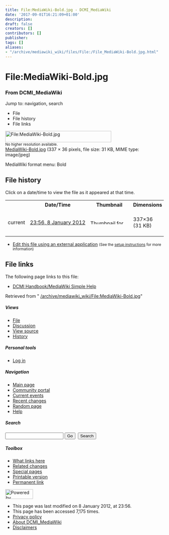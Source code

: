 ```yaml
---
title: File:MediaWiki-Bold.jpg - DCMI_MediaWiki
date: '2017-09-01T16:21:09+01:00'
description: 
draft: false
creators: []
contributors: []
publisher: 
tags: []
aliases:
- "/archive/mediawiki_wiki/files/File:/File_MediaWiki-Bold.jpg.html"
---
```


<a id="top"></a>
# File:MediaWiki-Bold.jpg

### From DCMI\_MediaWiki

Jump to: navigation, search
<!-- start content -->
- File
- File history
- File links

 [<img alt="File:MediaWiki-Bold.jpg" src="/images/c/cd/MediaWiki-Bold.jpg" width="337" height="36">](/archive/mediawiki_wiki/files/MediaWiki-Bold.jpg)  
<small>No higher resolution available.</small>  
 [MediaWiki-Bold.jpg](/images/c/cd/MediaWiki-Bold.jpg)‎ (337 × 36 pixels, file size: 31 KB, MIME type: image/jpeg)

MediaWiki format menu: Bold

<!-- 
NewPP limit report
Preprocessor node count: 1/1000000
Post-expand include size: 0/2097152 bytes
Template argument size: 0/2097152 bytes
Expensive parser function count: 0/100
-->
## File history

Click on a date/time to view the file as it appeared at that time.

<table class="wikitable filehistory">
  <tr>
    <td></td>
    <th>Date/Time</th>
    <th>Thumbnail</th>
    <th>Dimensions</th>
    <th>User</th>
    <th>Comment</th>
  </tr>
  <tr>
    <td>current</td>
    <td class="filehistory-selected" style="white-space: nowrap;"><a href="/archive/mediawiki_wiki/files/MediaWiki-Bold.jpg">23:56, 8 January 2012</a></td>
    <td><a href="/images/c/cd/MediaWiki-Bold.jpg"><img alt="Thumbnail for version as of 23:56, 8 January 2012" src="/images/c/cd/MediaWiki-Bold.jpg" width="120" height="13"></a></td>
    <td>337×36 <span style="white-space: nowrap;">(31 KB)</span>
    </td>
    <td>
      <a href="/index.php?title=User:StuartSutton&amp;action=edit&amp;redlink=1" class="new mw-userlink" title="User:StuartSutton (page does not exist)">StuartSutton</a> <span style="white-space: nowrap;"> <span class="mw-usertoollinks">(<a href="/index.php?title=User_talk:StuartSutton&amp;action=edit&amp;redlink=1" class="new" title="User talk:StuartSutton (page does not exist)">Talk</a> | <a href="/index.php/Special:Contributions/StuartSutton" title="Special:Contributions/StuartSutton">contribs</a>)</span></span>
    </td>
    <td> <span class="comment">(MediaWiki format menu: Bold)</span>
    </td>
  </tr>
</table>

  

- [Edit this file using an external application](/index.php?title=File:MediaWiki-Bold.jpg&action=edit&externaledit=true&mode=file "File:MediaWiki-Bold.jpg") <small>(See the <a href="http://www.mediawiki.org/wiki/Manual:External_editors" class="external text" rel="nofollow">setup instructions</a> for more information)</small>

## File links

The following page links to this file:

- [DCMI Handbook/MediaWiki Simple Help](/index.php/DCMI_Handbook/MediaWiki_Simple_Help "DCMI Handbook/MediaWiki Simple Help")

Retrieved from " [/archive/mediawiki_wiki/File:MediaWiki-Bold.jpg](/archive/mediawiki_wiki/files/File:/File:MediaWiki-Bold.jpg.html)"

<!-- end content -->

##### Views

- [File](/archive/mediawiki_wiki/files/File:/File:MediaWiki-Bold.jpg.html "View the file page [c]")
- [Discussion](/index.php?title=File_talk:MediaWiki-Bold.jpg&action=edit&redlink=1 "Discussion about the content page [t]")
- [View source](/index.php?title=File:MediaWiki-Bold.jpg&action=edit "This page is protected.
You can view its source [e]")
- [History](/index.php?title=File:MediaWiki-Bold.jpg&action=history "Past revisions of this page [h]")

##### Personal tools

- [Log in](/index.php?title=Special:UserLogin&returnto=File:MediaWiki-Bold.jpg "You are encouraged to log in; however, it is not mandatory [o]")

<script type="text/javascript"> if (window.isMSIE55) fixalpha(); </script>

##### Navigation

- [Main page](/index.php/Main_Page "Visit the main page [z]")
- [Community portal](/index.php/DCMI_MediaWiki:Community_portal "About the project, what you can do, where to find things")
- [Current events](/index.php/DCMI_MediaWiki:Current_events "Find background information on current events")
- [Recent changes](/index.php/Special:RecentChanges "The list of recent changes in the wiki [r]")
- [Random page](/index.php/Special:Random "Load a random page [x]")
- [Help](/index.php/Help:Contents "The place to find out")

##### <label for="searchInput">Search</label>

<form action="/index.php" id="searchform">
				<input type="hidden" name="title" value="Special:Search">
				<input id="searchInput" title="Search DCMI_MediaWiki" accesskey="f" type="search" name="search">
				<input type="submit" name="go" class="searchButton" id="searchGoButton" value="Go" title="Go to a page with this exact name if exists"> 
				<input type="submit" name="fulltext" class="searchButton" id="mw-searchButton" value="Search" title="Search the pages for this text">
			</form>

##### Toolbox

- [What links here](/index.php/Special:WhatLinksHere/File:MediaWiki-Bold.jpg "List of all wiki pages that link here [j]")
- [Related changes](/index.php/Special:RecentChangesLinked/File:MediaWiki-Bold.jpg "Recent changes in pages linked from this page [k]")
- [Special pages](/index.php/Special:SpecialPages "List of all special pages [q]")
- [Printable version](/index.php?title=File:MediaWiki-Bold.jpg&printable=yes "Printable version of this page [p]")
- [Permanent link](/index.php?title=File:MediaWiki-Bold.jpg&oldid=2163 "Permanent link to this revision of the page")

<!-- end of the left (by default at least) column -->

 [<img src="/skins/common/images/poweredby_mediawiki_88x31.png" height="31" width="88" alt="Powered by MediaWiki">](http://www.mediawiki.org/)

- This page was last modified on 8 January 2012, at 23:56.
- This page has been accessed 7,175 times.
- [Privacy policy](/index.php/DCMI_MediaWiki:Privacy_policy "DCMI MediaWiki:Privacy policy")
- [About DCMI\_MediaWiki](/index.php/DCMI_MediaWiki:About "DCMI MediaWiki:About")
- [Disclaimers](/index.php/DCMI_MediaWiki:General_disclaimer "DCMI MediaWiki:General disclaimer")

<script>if (window.runOnloadHook) runOnloadHook();</script><!-- Served in 0.460 secs. -->
